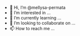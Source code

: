 - 👋 Hi, I’m @mellysa-permata
- 👀 I’m interested in ...
- 🌱 I’m currently learning ...
- 💞️ I’m looking to collaborate on ...
- 📫 How to reach me ...

<!---
mellysa-permata/mellysa-permata is a ✨ special ✨ repository because its `README.md` (this file) appears on your GitHub profile.
You can click the Preview link to take a look at your changes.
--->

